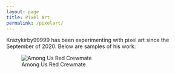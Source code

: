 ```yaml
---
layout: page
title: Pixel Art
permalink: /pixelart/
---
```


<link rel="stylesheet" type="text/css" href="../css/pixel-art-1.css" />
<link rel="stylesheet" type="text/css" href="../css/pixel-art-2.css" />

Krazykirby99999 has been experimenting with pixel art since the September of 2020. Below are samples of his work:

<section>
    <div class='rt-container'>
          <div class='col-rt-12'>
              <div class='grid'>
				<div class='grid-item'>
					<figure>
						<img src='../img/among-us-red-(120x120).png' alt='Among Us Red Crewmate'>
						<figcaption>Among Us Red Crewmate</figcaption>
					</figure>
				</div>
              </div>
          </div>
    </div>
</section>
